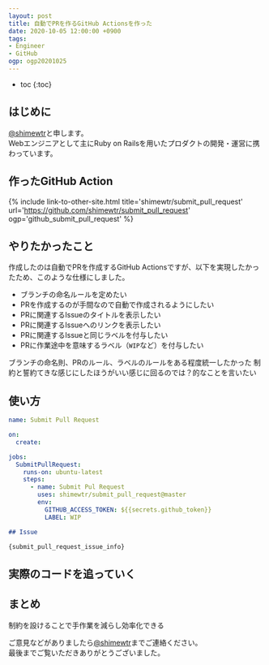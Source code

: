 ```yaml
---
layout: post
title: 自動でPRを作るGitHub Actionsを作った
date: 2020-10-05 12:00:00 +0900
tags:
- Engineer
- GitHub
ogp: ogp20201025
---
```


* toc
{:toc}

## はじめに

[@shimewtr](https://twitter.com/shimewtr)と申します。  
Webエンジニアとして主にRuby on Railsを用いたプロダクトの開発・運営に携わっています。  

## 作ったGitHub Action

{% include link-to-other-site.html title='shimewtr/submit_pull_request' url='https://github.com/shimewtr/submit_pull_request' ogp='github_submit_pull_request' %}

## やりたかったこと

作成したのは自動でPRを作成するGitHub Actionsですが、以下を実現したかったため、このような仕様にしました。

* ブランチの命名ルールを定めたい
* PRを作成するのが手間なので自動で作成されるようにしたい
* PRに関連するIssueのタイトルを表示したい
* PRに関連するIssueへのリンクを表示したい
* PRに関連するIssueと同じラベルを付与したい
* PRに作業途中を意味するラベル（`WIP`など）を付与したい

ブランチの命名則、PRのルール、ラベルのルールをある程度統一したかった
制約と誓約てきな感じにしたほうがいい感じに回るのでは？的なことを言いたい

## 使い方

```yml
name: Submit Pull Request

on:
  create:

jobs:
  SubmitPullRequest:
    runs-on: ubuntu-latest
    steps:
      - name: Submit Pul Request
        uses: shimewtr/submit_pull_request@master
        env:
          GITHUB_ACCESS_TOKEN: ${{secrets.github_token}}
          LABEL: WIP
```

```md
## Issue

{submit_pull_request_issue_info}
```

## 実際のコードを追っていく

## まとめ

制約を設けることで手作業を減らし効率化できる

ご意見などがありましたら[@shimewtr](https://twitter.com/shimewtr)までご連絡ください。  
最後までご覧いただきありがとうございました。
